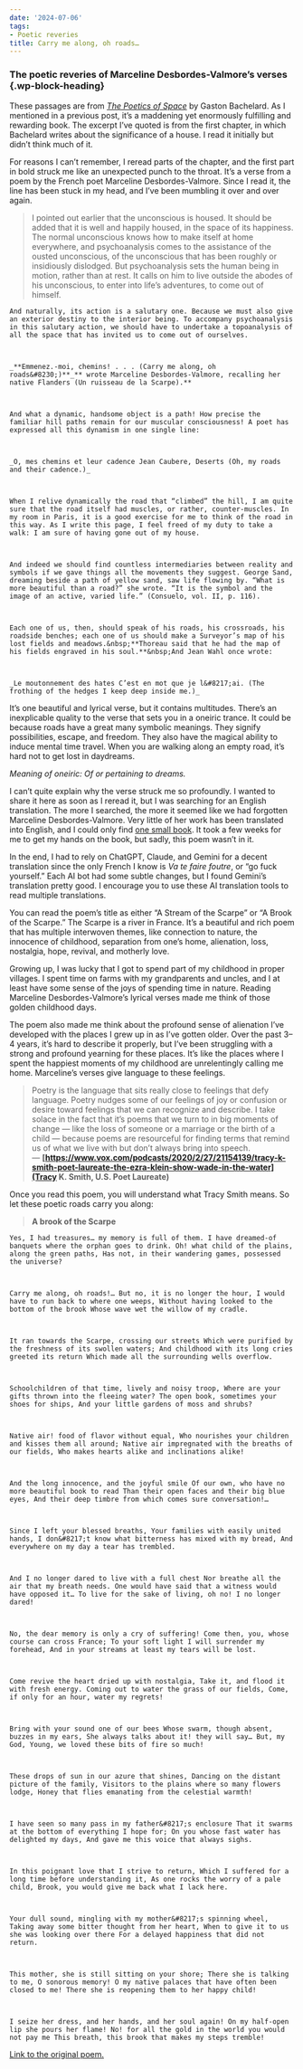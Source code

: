 ```yaml
---
date: '2024-07-06'
tags:
- Poetic reveries
title: Carry me along, oh roads…
---
```


### The poetic reveries of Marceline Desbordes-Valmore&#8217;s verses {.wp-block-heading}


These passages are from&nbsp;_[The Poetics of Space][1]_&nbsp;by Gaston Bachelard. As I mentioned in a previous post, it’s a maddening yet enormously fulfilling and rewarding book. The excerpt I’ve quoted is from the first chapter, in which Bachelard writes about the significance of a house. I read it initially but didn’t think much of it.

For reasons I can’t remember, I reread parts of the chapter, and the first part in bold struck me like an unexpected punch to the throat. It’s a verse from a poem by the French poet Marceline Desbordes-Valmore. Since I read it, the line has been stuck in my head, and I’ve been mumbling it over and over again.

> I pointed out earlier that the unconscious is housed. It should be added that it is well and happily housed, in the space of its happiness. The normal unconscious knows how to make itself at home everywhere, and psychoanalysis comes to the assistance of the ousted unconscious, of the unconscious that has been roughly or insidiously dislodged. But psychoanalysis sets the human being in motion, rather than at rest. It calls on him to live outside the abodes of his unconscious, to enter into life&#8217;s adventures, to come out of himself.
  
  
  
    And naturally, its action is a salutary one. Because we must also give an exterior destiny to the interior being. To accompany psychoanalysis in this salutary action, we should have to undertake a topoanalysis of all the space that has invited us to come out of ourselves.
  
  
  
    _**Emmenez.-moi, chemins! . . . (Carry me along, oh roads&#8230;)**_** wrote Marceline Desbordes-Valmore, recalling her native Flanders (Un ruisseau de la Scarpe).**
  
  
  
    And what a dynamic, handsome object is a path! How precise the familiar hill paths remain for our muscular consciousness! A poet has expressed all this dynamism in one single line:
  
  
  
    _O, mes chemins et leur cadence Jean Caubere, Deserts (Oh, my roads and their cadence.)_
  
  
  
    When I relive dynamically the road that “climbed” the hill, I am quite sure that the road itself had muscles, or rather, counter-muscles. In my room in Paris, it is a good exercise for me to think of the road in this way. As I write this page, I feel freed of my duty to take a walk: I am sure of having gone out of my house.
  
  
  
    And indeed we should find countless intermediaries between reality and symbols if we gave things all the movements they suggest. George Sand, dreaming beside a path of yellow sand, saw life flowing by. “What is more beautiful than a road?” she wrote. “It is the symbol and the image of an active, varied life.” (Consuelo, vol. II, p. 116).
  
  
  
    Each one of us, then, should speak of his roads, his crossroads, his roadside benches; each one of us should make a Surveyor’s map of his lost fields and meadows.&nbsp;**Thoreau said that he had the map of his fields engraved in his soul.**&nbsp;And Jean Wahl once wrote:
  
  
  
    _Le moutonnement des hates C’est en mot que je l&#8217;ai. (The frothing of the hedges I keep deep inside me.)_

It’s one beautiful and lyrical verse, but it contains multitudes. There’s an inexplicable quality to the verse that sets you in a oneiric trance. It could be because roads have a great many symbolic meanings. They signify possibilities, escape, and freedom. They also have the magical ability to induce mental time travel. When you are walking along an empty road, it’s hard not to get lost in daydreams.

_Meaning of oneiric: Of or pertaining to dreams._

I can’t quite explain why the verse struck me so profoundly. I wanted to share it here as soon as I reread it, but I was searching for an English translation. The more I searched, the more it seemed like we had forgotten Marceline Desbordes-Valmore. Very little of her work has been translated into English, and I could only find&nbsp;[one small book][2]. It took a few weeks for me to get my hands on the book, but sadly, this poem wasn’t in it.

In the end, I had to rely on ChatGPT, Claude, and Gemini for a decent translation since the only French I know is&nbsp;_Va te faire foutre_, or &#8220;go fuck yourself.&#8221; Each AI bot had some subtle changes, but I found Gemini’s translation pretty good. I encourage you to use these AI translation tools to read multiple translations.

You can read the poem&#8217;s title as either “A Stream of the Scarpe” or “A Brook of the Scarpe.” The Scarpe is a river in France. It’s a beautiful and rich poem that has multiple interwoven themes, like connection to nature, the innocence of childhood, separation from one’s home, alienation, loss, nostalgia, hope, revival, and motherly love.

Growing up, I was lucky that I got to spend part of my childhood in proper villages. I spent time on farms with my grandparents and uncles, and I at least have some sense of the joys of spending time in nature. Reading Marceline Desbordes-Valmore’s lyrical verses made me think of those golden childhood days.

The poem also made me think about the profound sense of alienation I’ve developed with the places I grew up in as I’ve gotten older. Over the past 3–4 years, it’s hard to describe it properly, but I’ve been struggling with a strong and profound yearning for these places. It&#8217;s like the places where I spent the happiest moments of my childhood are unrelentingly calling me home. Marceline’s verses give language to these feelings.

> Poetry is the language that sits really close to feelings that defy language. Poetry nudges some of our feelings of joy or confusion or desire toward feelings that we can recognize and describe. I take solace in the fact that it’s poems that we turn to in big moments of change — like the loss of someone or a marriage or the birth of a child — because poems are resourceful for finding terms that remind us of what we live with but don’t always bring into speech. —&nbsp;**[https://www.vox.com/podcasts/2020/2/27/21154139/tracy-k-smith-poet-laureate-the-ezra-klein-show-wade-in-the-water](Tracy K. Smith, U.S. Poet Laureate)**

Once you read this poem, you will understand what Tracy Smith means. So let these poetic roads carry you along:

> **A brook of the Scarpe**
  
  
  
    Yes, I had treasures… my memory is full of them. I have dreamed-of banquets where the orphan goes to drink. Oh! what child of the plains, along the green paths, Has not, in their wandering games, possessed the universe?
  
  
  
    Carry me along, oh roads!… But no, it is no longer the hour, I would have to run back to where one weeps, Without having looked to the bottom of the brook Whose wave wet the willow of my cradle.
  
  
  
    It ran towards the Scarpe, crossing our streets Which were purified by the freshness of its swollen waters; And childhood with its long cries greeted its return Which made all the surrounding wells overflow.
  
  
  
    Schoolchildren of that time, lively and noisy troop, Where are your gifts thrown into the fleeing water? The open book, sometimes your shoes for ships, And your little gardens of moss and shrubs?
  
  
  
    Native air! food of flavor without equal, Who nourishes your children and kisses them all around; Native air impregnated with the breaths of our fields, Who makes hearts alike and inclinations alike!
  
  
  
    And the long innocence, and the joyful smile Of our own, who have no more beautiful book to read Than their open faces and their big blue eyes, And their deep timbre from which comes sure conversation!…
  
  
  
    Since I left your blessed breaths, Your families with easily united hands, I don&#8217;t know what bitterness has mixed with my bread, And everywhere on my day a tear has trembled.
  
  
  
    And I no longer dared to live with a full chest Nor breathe all the air that my breath needs. One would have said that a witness would have opposed it… To live for the sake of living, oh no! I no longer dared!
  
  
  
    No, the dear memory is only a cry of suffering! Come then, you, whose course can cross France; To your soft light I will surrender my forehead, And in your streams at least my tears will be lost.
  
  
  
    Come revive the heart dried up with nostalgia, Take it, and flood it with fresh energy. Coming out to water the grass of our fields, Come, if only for an hour, water my regrets!
  
  
  
    Bring with your sound one of our bees Whose swarm, though absent, buzzes in my ears, She always talks about it! they will say… But, my God, Young, we loved these bits of fire so much!
  
  
  
    These drops of sun in our azure that shines, Dancing on the distant picture of the family, Visitors to the plains where so many flowers lodge, Honey that flies emanating from the celestial warmth!
  
  
  
    I have seen so many pass in my father&#8217;s enclosure That it swarms at the bottom of everything I hope for; On you whose fast water has delighted my days, And gave me this voice that always sighs.
  
  
  
    In this poignant love that I strive to return, Which I suffered for a long time before understanding it, As one rocks the worry of a pale child, Brook, you would give me back what I lack here.
  
  
  
    Your dull sound, mingling with my mother&#8217;s spinning wheel, Taking away some bitter thought from her heart, When to give it to us she was looking over there For a delayed happiness that did not return.
  
  
  
    This mother, she is still sitting on your shore; There she is talking to me, O sonorous memory! O my native palaces that have often been closed to me! There she is reopening them to her happy child!
  
  
  
    I seize her dress, and her hands, and her soul again! On my half-open lip she pours her flame! No! for all the gold in the world you would not pay me This breath, this brook that makes my steps tremble!

[Link to the original poem.][3]

 [1]: https://www.amazon.in/Poetics-Space-Gaston-Bachelard/dp/0143107526
 [2]: https://www.amazon.in/Selected-Poems-Marceline-Desbordes-Valmore-Evans/dp/1492236128
 [3]: https://fr.wikisource.org/wiki/Po%C3%A9sies_in%C3%A9dites_(Marceline_Desbordes-Valmore)/Un_Ruisseau_de_la_Scarpe